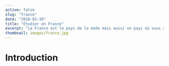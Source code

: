 ```yaml
---
active: false
slug: "france"
date: "2018-03-30"
title: "Étudier en France"
excerpt: "La France est le pays de la mode mais aussi un pays où vous allez vous sentir chez vous"
thumbnail: images/france.jpg
---
```


# Introduction
